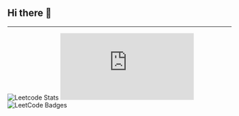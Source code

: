 ## Hi there 👋
---

![Leetcode Stats](https://leetcard.jacoblin.cool/717822p145?theme=dark&ext=contest)  ![](https://lottie.host/embed/c62841ce-f04e-4889-bc39-11d9202d7ae7/M22UIRZFBB.json)  <img src="https://leetcode-badge-showcase.vercel.app/api?username=717822p145&animated=true" alt="LeetCode Badges"/>

<!--
**sakthi-2005/sakthi-2005** is a ✨ _special_ ✨ repository because its `README.md` (this file) appears on your GitHub profile.

Here are some ideas to get you started:

- 🔭 I’m currently working on ...
- 🌱 I’m currently learning ...
- 👯 I’m looking to collaborate on ...
- 🤔 I’m looking for help with ...
- 💬 Ask me about ...
- 📫 How to reach me: ...
- 😄 Pronouns: ...
- ⚡ Fun fact: ...
-->
